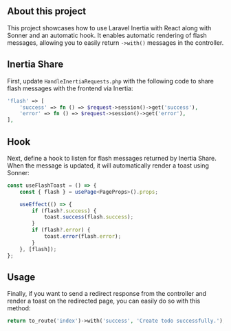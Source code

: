 ## About this project

This project showcases how to use Laravel Inertia with React along with Sonner and an automatic hook. It enables automatic rendering of flash messages, allowing you to easily return `->with()` messages in the controller.

## Inertia Share

First, update `HandleInertiaRequests.php` with the following code to share flash messages with the frontend via Inertia:

```php
'flash' => [
    'success' => fn () => $request->session()->get('success'),
    'error' => fn () => $request->session()->get('error'),
],
```

## Hook

Next, define a hook to listen for flash messages returned by Inertia Share. When the message is updated, it will automatically render a toast using Sonner:

```ts
const useFlashToast = () => {
    const { flash } = usePage<PageProps>().props;

    useEffect(() => {
        if (flash?.success) {
            toast.success(flash.success);
        }
        if (flash?.error) {
            toast.error(flash.error);
        }
    }, [flash]);
};
```

## Usage

Finally, if you want to send a redirect response from the controller and render a toast on the redirected page, you can easily do so with this method:

```php
return to_route('index')->with('success', 'Create todo successfully.');
```
